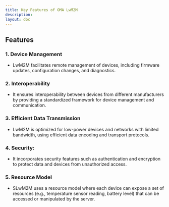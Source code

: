 ```yaml
---
title: Key Features of OMA LwM2M
description:
layout: doc
---
```

## Features

### 1. Device Management 
* LwM2M facilitates remote management of devices, including firmware updates, configuration changes, and diagnostics.

### 2. Interoperability 
* It ensures interoperability between devices from different manufacturers by providing a standardized framework for device management and communication.

### 3. Efficient Data Transmission 
* LwM2M is optimized for low-power devices and networks with limited bandwidth, using efficient data encoding and transport protocols.

### 4. Security: 
* It incorporates security features such as authentication and encryption to protect data and devices from unauthorized access.

### 5. Resource Model
* SLwM2M uses a resource model where each device can expose a set of resources (e.g., temperature sensor reading, battery level) that can be accessed or manipulated by the server.